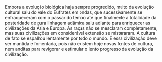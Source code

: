 ﻿Embora a evolução biológica haja sempre progredido, muito da evolução cultural saiu do vale do Eufrates em ondas, que sucessivamente se enfraqueceram com o passar do tempo até que finalmente a totalidade da posteridade de pura linhagem adâmica saiu adiante para enriquecer as civilizações da Ásia e Europa. As raças não se mesclaram completamente, mas suas civilizações em considerável extensão se misturaram. A cultura de fato se espalhou lentamente por todo o mundo. E essa civilização deve ser mantida e fomentada, pois não existem hoje novas fontes de cultura, nem anditas para revigorar e estimular o lento progresso da evolução da civilização.